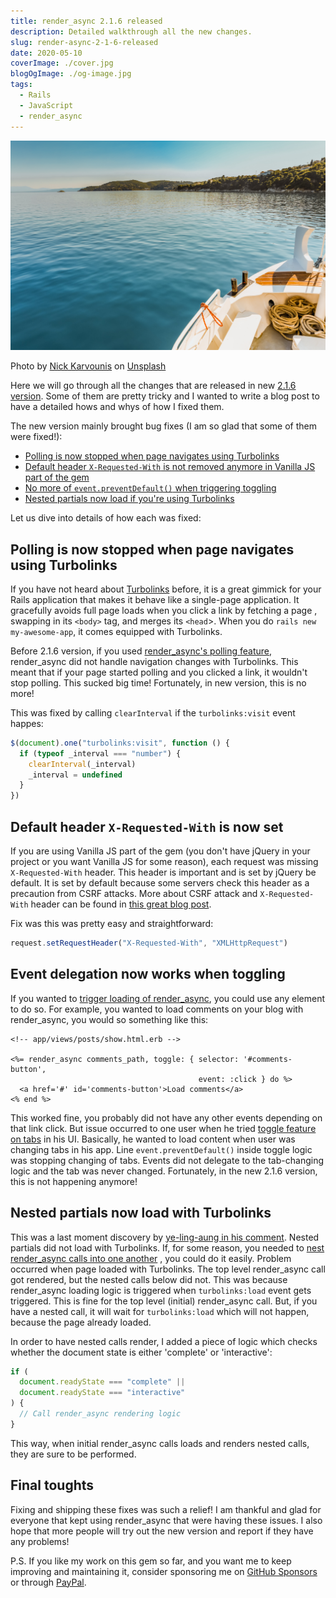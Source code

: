 ```yaml
---
title: render_async 2.1.6 released
description: Detailed walkthrough all the new changes.
slug: render-async-2-1-6-released
date: 2020-05-10
coverImage: ./cover.jpg
blogOgImage: ./og-image.jpg
tags:
  - Rails
  - JavaScript
  - render_async
---
```


![Skiatos](./cover.jpg)

<div class="photo-caption">
Photo by <a href="https://unsplash.com/@nickkarvounis?utm_source=unsplash&utm_medium=referral&utm_content=creditCopyText">Nick Karvounis</a> on <a href="https://unsplash.com/s/photos/greece?utm_source=unsplash&utm_medium=referral&utm_content=creditCopyText">Unsplash</a>
</div>

Here we will go through all the changes that are released in new
[2.1.6 version](https://github.com/renderedtext/render_async/releases/tag/2.1.6).
Some of them are pretty tricky and I wanted to write a blog post to have a
detailed hows and whys of how I fixed them.

The new version mainly brought bug fixes (I am so glad that some of them were fixed!):

- [Polling is now stopped when page navigates using Turbolinks](#polling-is-now-stopped-when-page-navigates-using-turbolinks)
- [Default header `X-Requested-With` is not removed anymore in Vanilla JS part of the gem](#default-header-x-requested-with-is-now-set)
- [No more of `event.preventDefault()` when triggering toggling](#event-delegation-now-works-when-toggling)
- [Nested partials now load if you're using Turbolinks](#nested-partials-now-load-with-turbolinks)

Let us dive into details of how each was fixed:

## Polling is now stopped when page navigates using Turbolinks

If you have not heard about [Turbolinks](https://github.com/turbolinks/turbolinks) before,
it is a great gimmick for your Rails application that makes it behave like a single-page
application. It gracefully avoids full page loads when you click a link by fetching a page
, swapping in its `<body>` tag, and merges its `<head`>. When you do `rails new my-awesome-app`, it comes equipped with Turbolinks.

Before 2.1.6 version, if you used [render_async's polling feature](https://github.com/renderedtext/render_async#polling),
render_async did not handle navigation changes with Turbolinks. This meant that
if your page started polling and you clicked a link, it wouldn't stop polling.
This sucked big time! Fortunately, in new version, this is no more!

This was fixed by calling `clearInterval` if the `turbolinks:visit` event happes:

```js
$(document).one("turbolinks:visit", function () {
  if (typeof _interval === "number") {
    clearInterval(_interval)
    _interval = undefined
  }
})
```

## Default header `X-Requested-With` is now set

If you are using Vanilla JS part of the gem (you don't have jQuery in your
project or you want Vanilla JS for some reason), each request was missing
`X-Requested-With` header. This header is important and is set by jQuery be
default. It is set by default because some servers check this header as a
precaution from CSRF attacks. More about CSRF attack and `X-Requested-With`
header can be found in
[this great blog post](https://markitzeroday.com/x-requested-with/cors/2017/06/29/csrf-mitigation-for-ajax-requests.html).

Fix was this was pretty easy and straightforward:

```js
request.setRequestHeader("X-Requested-With", "XMLHttpRequest")
```

## Event delegation now works when toggling

If you wanted to [trigger loading of render_async](https://github.com/renderedtext/render_async#toggle-event), you could use any element to do so. For example, you wanted to load comments
on your blog with render_async, you would so something like this:

```erb
<!-- app/views/posts/show.html.erb -->

<%= render_async comments_path, toggle: { selector: '#comments-button',
                                          event: :click } do %>
  <a href='#' id='comments-button'>Load comments</a>
<% end %>
```

This worked fine, you probably did not have any other events depending on that
link click. But issue occurred to one user when he tried
[toggle feature on tabs](https://github.com/renderedtext/render_async/issues/109)
in his UI. Basically, he wanted to load content when user was changing tabs in
his app. Line `event.preventDefault()` inside toggle logic was stopping changing of
tabs. Events did not delegate to the tab-changing logic and the tab was never
changed. Fortunately, in the new 2.1.6 version, this is not happening anymore!

## Nested partials now load with Turbolinks

This was a last moment discovery by [ye-ling-aung in his comment](https://github.com/renderedtext/render_async/issues/70#issuecomment-626219698).
Nested partials did not load with Turbolinks. If, for some reason, you needed to
[nest render_async calls into one another](https://github.com/renderedtext/render_async#nested-async-renders)
, you could do it easily. Problem occurred when page loaded with Turbolinks. The top level
render_async call got rendered, but the nested calls below did not. This was because render_async
loading logic is triggered when `turbolinks:load` event gets triggered. This is fine for the
top level (initial) render_async call. But, if you have a nested call, it will wait for `turbolinks:load` which will not happen, because the page already loaded.

In order to have nested calls render, I added a piece of logic which checks whether the document
state is either 'complete' or 'interactive':

```js
if (
  document.readyState === "complete" ||
  document.readyState === "interactive"
) {
  // Call render_async rendering logic
}
```

This way, when initial render_async calls loads and renders nested calls, they
are sure to be performed.

## Final toughts

Fixing and shipping these fixes was such a relief! I am thankful and glad for
everyone that kept using render_async that were having these issues. I also
hope that more people will try out the new version and report if they have any
problems!

P.S. If you like my work on this gem so far, and you want me to keep improving
and maintaining it, consider sponsoring me on
[GitHub Sponsors](https://github.com/sponsors/nikolalsvk) or through
[PayPal](https://www.paypal.me/nikolalsvk).
